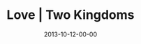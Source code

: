 ---
layout: message
category: message
series: "Kingdom Come"
title: "Love | Two Kingdoms"
date: 2013-10-12-00-00
message_id: 826
description: ""
video: "http://s3.amazonaws.com/crossroads-media/messages/video/kingdom_come_1.mp4"
video-duration: "44:26"
yt-embed-url: "//www.youtube.com/embed/b39vJQS8DZ8"
video-image: "http://s3.amazonaws.com/crossroads-media/images/Kingdom_Come_1.jpg"
audio: "http://s3.amazonaws.com/crossroads-media/messages/audio/kingdom_come_1.mp3"
audio-duration: "44:26"
program: "http://s3.amazonaws.com/crossroads-media/documents/KingdomProgram_Week1_LO.pdf"
tag: 
 - brian-tome
 - crossroads-church
 - journey
 - kingdom
 - love
 - program
explicit: false
---
